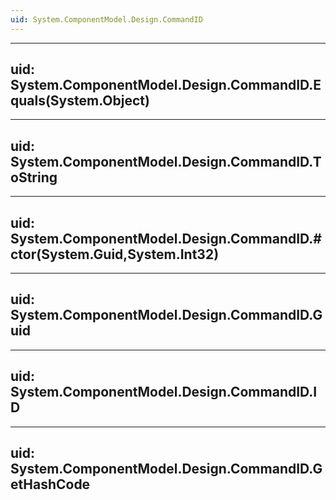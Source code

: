 ```yaml
---
uid: System.ComponentModel.Design.CommandID
---
```


---
uid: System.ComponentModel.Design.CommandID.Equals(System.Object)
---

---
uid: System.ComponentModel.Design.CommandID.ToString
---

---
uid: System.ComponentModel.Design.CommandID.#ctor(System.Guid,System.Int32)
---

---
uid: System.ComponentModel.Design.CommandID.Guid
---

---
uid: System.ComponentModel.Design.CommandID.ID
---

---
uid: System.ComponentModel.Design.CommandID.GetHashCode
---
